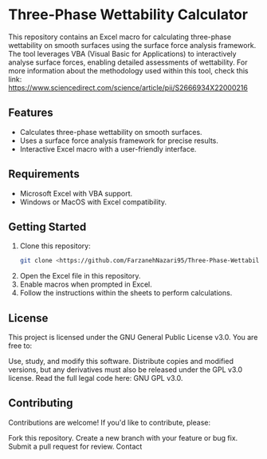 # Three-Phase Wettability Calculator

This repository contains an Excel macro for calculating three-phase wettability on smooth surfaces using the surface force analysis framework. The tool leverages VBA (Visual Basic for Applications) to interactively analyse surface forces, enabling detailed assessments of wettability. For more  information about the methodology used within this tool, check this link: https://www.sciencedirect.com/science/article/pii/S2666934X22000216

## Features
- Calculates three-phase wettability on smooth surfaces.
- Uses a surface force analysis framework for precise results.
- Interactive Excel macro with a user-friendly interface.

## Requirements
- Microsoft Excel with VBA support.
- Windows or MacOS with Excel compatibility.

## Getting Started
1. Clone this repository:
   ```bash
   git clone <https://github.com/FarzanehNazari95/Three-Phase-Wettability-Calculator.git>
2. Open the Excel file in this repository.
3. Enable macros when prompted in Excel.
4. Follow the instructions within the sheets to perform calculations.

## License

This project is licensed under the GNU General Public License v3.0.
You are free to:

Use, study, and modify this software.
Distribute copies and modified versions, but any derivatives must also be released under the GPL v3.0 license.
Read the full legal code here: GNU GPL v3.0.

## Contributing

Contributions are welcome! If you'd like to contribute, please:

Fork this repository.
Create a new branch with your feature or bug fix.
Submit a pull request for review.
Contact
